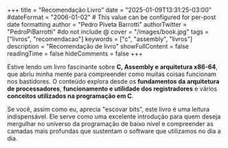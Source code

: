 +++
title = "Recomendação Livro"
date = "2025-01-09T13:31:25-03:00"
#dateFormat = "2006-01-02" # This value can be configured for per-post date formatting
author = "Pedro Piveta Barrotti"
authorTwitter = "PedroPiBarrotti" #do not include @
cover = "/images/book.jpg"
tags = ["livros", "recomendacao"]
keywords = ["c", "assembly", "livros"]
description = "Recomendação de livro"
showFullContent = false
readingTime = false
hideComments = false
+++

Estive lendo um livro fascinante sobre **C, Assembly e arquitetura x86-64**, que abriu minha mente para compreender como muitas coisas funcionam nos bastidores. O conteúdo explora desde os **fundamentos da arquitetura de processadores**, **funcionamento e utilidade dos registradores** e vários **conceitos utilizados na programação em C**.

Se você, assim como eu, aprecia "escovar bits", este livro é uma leitura indispensável. Ele serve como uma excelente introdução para quem deseja mergulhar no universo da programação de baixo nível e compreender as camadas mais profundas que sustentam o software que utilizamos no dia a dia.
